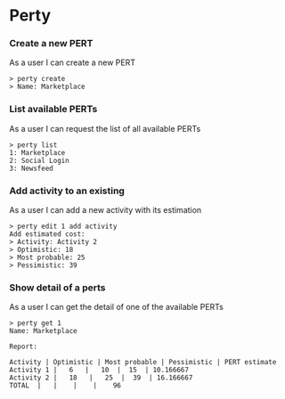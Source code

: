 # Perty

### Create a new PERT

As a user I can create a new PERT

```
> perty create
> Name: Marketplace
```

### List available PERTs

As a user I can request the list of all available PERTs

```
> perty list
1: Marketplace
2: Social Login
3: Newsfeed
```


### Add activity to an existing 

As a user I can add a new activity with its estimation

```
> perty edit 1 add activity
Add estimated cost:
> Activity: Activity 2
> Optimistic: 18
> Most probable: 25
> Pessimistic: 39
```


### Show detail of a perts

As a user I can get the detail of one of the available PERTs

```
> perty get 1
Name: Marketplace

Report:

Activity | Optimistic | Most probable | Pessimistic | PERT estimate
Activity 1 |   6   |   10  |  15  | 10.166667
Activity 2 |   18   |   25  |  39  | 16.166667
TOTAL  |   |    |    |    96
```


